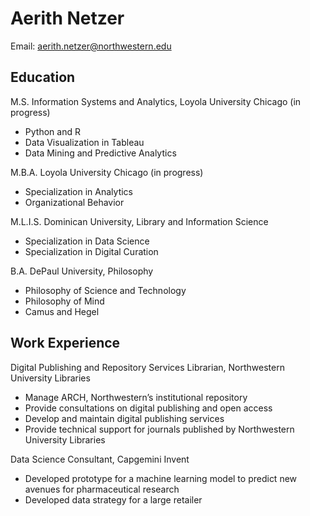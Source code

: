# Aerith Netzer

Email: [aerith.netzer@northwestern.edu](aerith.netzer@northwestern.edu)

## Education

M.S. Information Systems and Analytics, Loyola University Chicago (in progress)

- Python and R
- Data Visualization in Tableau
- Data Mining and Predictive Analytics

M.B.A. Loyola University Chicago (in progress)

- Specialization in Analytics
- Organizational Behavior

M.L.I.S. Dominican University, Library and Information Science

- Specialization in Data Science
- Specialization in Digital Curation

B.A. DePaul University, Philosophy

- Philosophy of Science and Technology
- Philosophy of Mind
- Camus and Hegel

## Work Experience

Digital Publishing and Repository Services Librarian, Northwestern University Libraries

- Manage ARCH, Northwestern’s institutional repository
- Provide consultations on digital publishing and open access
- Develop and maintain digital publishing services
- Provide technical support for journals published by Northwestern University Libraries

Data Science Consultant, Capgemini Invent

- Developed prototype for a machine learning model to predict new avenues for pharmaceutical research
- Developed data strategy for a large retailer
